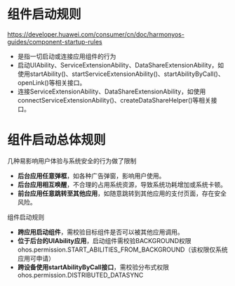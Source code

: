 # 组件启动规则
https://developer.huawei.com/consumer/cn/doc/harmonyos-guides/component-startup-rules
- 是指一切启动或连接应用组件的行为
- 启动UIAbility、ServiceExtensionAbility、DataShareExtensionAbility，如使用startAbility()、startServiceExtensionAbility()、startAbilityByCall()、openLink()等相关接口。
- 连接ServiceExtensionAbility、DataShareExtensionAbility，如使用connectServiceExtensionAbility()、createDataShareHelper()等相关接口。

# 组件启动总体规则
几种易影响用户体验与系统安全的行为做了限制
- **后台应用任意弹框**，如各种广告弹窗，影响用户使用。
- **后台应用相互唤醒**，不合理的占用系统资源，导致系统功耗增加或系统卡顿。
- **前台应用任意跳转至其他应用**，如随意跳转到其他应用的支付页面，存在安全风险。

组件启动规则
- **跨应用启动组件**，需校验目标组件是否可以被其他应用调用。
- **位于后台的UIAbility应用**，启动组件需校验BACKGROUND权限ohos.permission.START_ABILITIES_FROM_BACKGROUND（该权限仅系统应用可申请）
- **跨设备使用startAbilityByCall接口**，需校验分布式权限ohos.permission.DISTRIBUTED_DATASYNC
